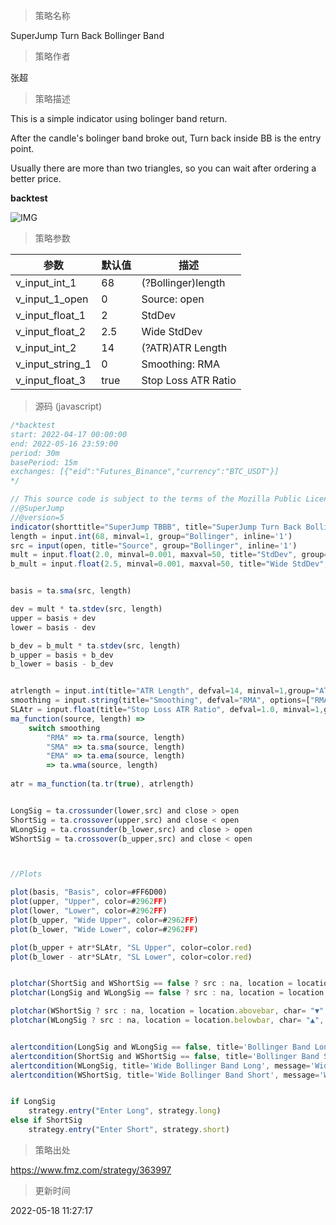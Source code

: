 
> 策略名称

SuperJump Turn Back Bollinger Band

> 策略作者

张超

> 策略描述

This is a simple indicator using bolinger band return.

After the candle's bolinger band broke out,
Turn back inside BB is the entry point.

Usually there are more than two triangles, so you can wait after ordering a better price.

**backtest**

 ![IMG](https://www.fmz.com/upload/asset/1489631d2f4d125bf8a.png) 

> 策略参数



|参数|默认值|描述|
|----|----|----|
|v_input_int_1|68|(?Bollinger)length|
|v_input_1_open|0|Source: open|high|low|close|hl2|hlc3|hlcc4|ohlc4|
|v_input_float_1|2|StdDev|
|v_input_float_2|2.5|Wide StdDev|
|v_input_int_2|14|(?ATR)ATR Length|
|v_input_string_1|0|Smoothing: RMA|SMA|EMA|WMA|
|v_input_float_3|true|Stop Loss ATR Ratio|


> 源码 (javascript)

``` javascript
/*backtest
start: 2022-04-17 00:00:00
end: 2022-05-16 23:59:00
period: 30m
basePeriod: 15m
exchanges: [{"eid":"Futures_Binance","currency":"BTC_USDT"}]
*/

// This source code is subject to the terms of the Mozilla Public License 2.0 at https://mozilla.org/MPL/2.0/
//@SuperJump
//@version=5
indicator(shorttitle="SuperJump TBBB", title="SuperJump Turn Back Bollinger Band", overlay=true, timeframe="", timeframe_gaps=true)
length = input.int(68, minval=1, group="Bollinger", inline='1')
src = input(open, title="Source", group="Bollinger", inline='1')
mult = input.float(2.0, minval=0.001, maxval=50, title="StdDev", group="Bollinger", inline='1')
b_mult = input.float(2.5, minval=0.001, maxval=50, title="Wide StdDev", group="Bollinger", inline='1')


basis = ta.sma(src, length)

dev = mult * ta.stdev(src, length)
upper = basis + dev
lower = basis - dev

b_dev = b_mult * ta.stdev(src, length)
b_upper = basis + b_dev
b_lower = basis - b_dev


atrlength = input.int(title="ATR Length", defval=14, minval=1,group="ATR" ,inline='2')
smoothing = input.string(title="Smoothing", defval="RMA", options=["RMA", "SMA", "EMA", "WMA"],group="ATR", inline='2')
SLAtr = input.float(title="Stop Loss ATR Ratio", defval=1.0, minval=1,group="ATR" ,inline='2')
ma_function(source, length) =>
	switch smoothing
		"RMA" => ta.rma(source, length)
		"SMA" => ta.sma(source, length)
		"EMA" => ta.ema(source, length)
		=> ta.wma(source, length)
		
atr = ma_function(ta.tr(true), atrlength)


LongSig = ta.crossunder(lower,src) and close > open 
ShortSig = ta.crossover(upper,src) and close < open 
WLongSig = ta.crossunder(b_lower,src) and close > open 
WShortSig = ta.crossover(b_upper,src) and close < open 



//Plots

plot(basis, "Basis", color=#FF6D00)
plot(upper, "Upper", color=#2962FF)
plot(lower, "Lower", color=#2962FF)
plot(b_upper, "Wide Upper", color=#2962FF)
plot(b_lower, "Wide Lower", color=#2962FF)

plot(b_upper + atr*SLAtr, "SL Upper", color=color.red)
plot(b_lower - atr*SLAtr, "SL Lower", color=color.red)


plotchar(ShortSig and WShortSig == false ? src : na, location = location.abovebar, char= "▼", size = size.tiny, color = color.white )
plotchar(LongSig and WLongSig == false ? src : na, location = location.belowbar, char= "▲", size = size.tiny, color = color.white)

plotchar(WShortSig ? src : na, location = location.abovebar, char= "▼", size = size.tiny, color = color.yellow )
plotchar(WLongSig ? src : na, location = location.belowbar, char= "▲", size = size.tiny, color = color.yellow)


alertcondition(LongSig and WLongSig == false, title='Bollinger Band Long', message='Bollinger Band Long Price is {{close}}, SL :{{plot_4}}')
alertcondition(ShortSig and WShortSig == false, title='Bollinger Band Short', message='Bollinger Band Short Price is {{close}},SL :{{plot_3}} ')
alertcondition(WLongSig, title='Wide Bollinger Band Long', message='Wide Bollinger Band Long Price is {{close}}, SL :{{plot_4}}')
alertcondition(WShortSig, title='Wide Bollinger Band Short', message='Wide Bollinger Band Short Price is {{close}},SL :{{plot_3}} ')


if LongSig
    strategy.entry("Enter Long", strategy.long)
else if ShortSig
    strategy.entry("Enter Short", strategy.short)
```

> 策略出处

https://www.fmz.com/strategy/363997

> 更新时间

2022-05-18 11:27:17
